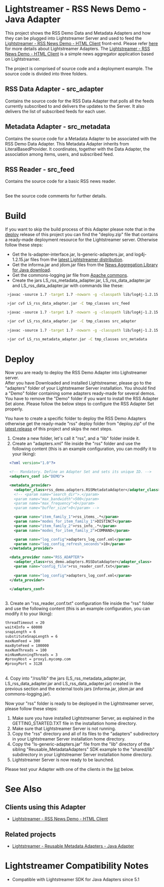 # Lightstreamer - RSS News Demo - Java Adapter #

This project shows the RSS Demo Data and Metadata Adapters and how they can be plugged into Lightstreamer Server and used to feed the [Lightstreamer - RSS News Demo - HTML Client](https://github.com/Weswit/Lightstreamer-example-RSS-client-javascript) front-end. Please refer [here](http://www.lightstreamer.com/latest/Lightstreamer_Allegro-Presto-Vivace_5_1_Colosseo/Lightstreamer/DOCS-SDKs/General%20Concepts.pdf) for more details about Lightstreamer Adapters.
The [Lightstreamer - RSS News Demo - HTML Client](https://github.com/Weswit/Lightstreamer-example-RSS-client-javascript) is a simple news aggregator application based on Lightstreamer.

The project is comprised of source code and a deployment example. The source code is divided into three folders.

## RSS Data Adapter - src_adapter ##

Contains the source code for the RSS Data Adapter that polls all the feeds currently subscribed to and delivers the updates to the Server. It also delivers the list of subscribed feeds for each user.

## Metadata Adapter - src_metadata ##

Contains the source code for a Metadata Adapter to be associated with the RSS Demo Data Adapter. This Metadata Adapter inherits from LiteralBasedProvider. It coordinates, together with the Data Adapter, the association among items, users, and subscribed feed.
 
## RSS Reader - src_feed ##
 
Contains the source code for a basic RSS news reader.
 
<br>
See the source code comments for further details.

# Build #

If you want to skip the build process of this Adapter please note that in the [deploy](https://github.com/Weswit/Lightstreamer-example-RSS-adapter-java/releases) release of this project you can find the "deploy.zip" file that contains a ready-made deployment resource for the Lightstreamer server.
Otherwise follow these steps:

* Get the ls-adapter-interface.jar, ls-generic-adapters.jar, and log4j-1.2.15.jar files from the [latest Lightstreamer distribution](http://www.lightstreamer.com/download).
* Get the informa.jar and jdom.jar files from the [News Aggregation Library for Java download](http://sourceforge.net/projects/informa/).
* Get the commons-logging jar file from [Apache commons](http://commons.apache.org/proper/commons-logging/download_logging.cgi).
* Create the jars LS_rss_metadata_adapter.jar, LS_rss_data_adapter.jar and LS_rss_data_adapter.jar with commands like these:
```sh
 >javac -source 1.7 -target 1.7 -nowarn -g -classpath lib/log4j-1.2.15.jar;lib/ls-adapter-interface/ls-adapter-interface.jar;lib/ls-generic-adapters/ls-generic-adapters.jar;lib/informa.jar;lib/jdom.jar -sourcepath src/src_feed -d tmp_classes src/src_feed/rss_demo/rss_reader/RSSReaderProvider.java

 >jar cvf LS_rss_data_adapter.jar -C tmp_classes src_feed

 >javac -source 1.7 -target 1.7 -nowarn -g -classpath lib/log4j-1.2.15.jar;lib/ls-adapter-interface/ls-adapter-interface.jar;lib/ls-generic-adapters/ls-generic-adapters.jar;LS_rss_reader.jar -sourcepath src/src_adapter -d tmp_classes src/src_adapter/rss_demo/adapters/RSSDataAdapter.java

 >jar cvf LS_rss_data_adapter.jar -C tmp_classes src_adapter
 
 >javac -source 1.7 -target 1.7 -nowarn -g -classpath lib/log4j-1.2.15.jar;lib/ls-adapter-interface/ls-adapter-interface.jar;lib/ls-generic-adapters/ls-generic-adapters.jar;LS_rss_data_adapter.jar -sourcepath src/src_metadata -d tmp_classes src/src_metadata/rss_demo/adapters/RSSMetadataAdapter.java
 
 >jar cvf LS_rss_metadata_adapter.jar -C tmp_classes src_metadata
```

# Deploy #

Now you are ready to deploy the RSS Demo Adapter into Lighstreamer server.<br>
After you have Downloaded and installed Lightstreamer, please go to the "adapters" folder of your Lightstreamer Server installation. You should find a "Demo" folder containing some adapters ready-made for several demos. You have to remove the "Demo" folder if you want to install the RSS Adapter Set alone. 
Please follow the below steps to configure the RSS Adapter Set properly.

You have to create a specific folder to deploy the RSS Demo Adapters otherwise get the ready-made "rss" deploy folder from "deploy.zip" of the [latest release](https://github.com/Weswit/Lightstreamer-example-RSS-adapter-java/releases) of this project and skips the next steps.

1. Create a new folder, let's call it "rss", and a "lib" folder inside it.
2. Create an "adapters.xml" file inside the "rss" folder and use the following content (this is an example configuration, you can modify it to your liking):

```xml      
  <?xml version="1.0"?>

  <!-- Mandatory. Define an Adapter Set and sets its unique ID. -->
  <adapters_conf id="DEMO">

  <metadata_provider>
    <adapter_class>rss_demo.adapters.RSSMetadataAdapter</adapter_class>
    <!-- <param name="search_dir">.</param> 
    <param name="max_bandwidth">500</param>
    <param name="max_frequency">0</param>
    <param name="buffer_size">0</param> -->

    <param name="item_family_1">rss_items_.*</param>
    <param name="modes_for_item_family_1">DISTINCT</param>
    <param name="item_family_2">rss_info_.*</param>
    <param name="modes_for_item_family_2">COMMAND</param>

    <param name="log_config">adapters_log_conf.xml</param>
    <param name="log_config_refresh_seconds">10</param>
  </metadata_provider>

  <data_provider name="RSS_ADAPTER">
    <adapter_class>rss_demo.adapters.RSSDataAdapter</adapter_class>
    <param name="config_file">rss_reader_conf.txt</param>
    
    <param name="log_config">adapters_log_conf.xml</param>
  </data_provider>

  </adapters_conf>
```
<br> 
3. Create an "rss_reader_conf.txt" configuration file inside the "rss" folder and use the following content (this is an example configuration, you can modify it to your liking):

```txt
threadTimeout = 20
wait4Info = 60000
snapLength = 6
substituteSnapLength = 6
maxNumFeed = 300
maxByteFeed = 100000
maxNumThreads = 100
minNumRunningThreads = 3
#proxyHost = proxy1.mycomp.com
#proxyPort = 3128
```
<br> 
4. Copy into "/rss/lib" the jars (LS_rss_metadata_adapter.jar, LS_rss_data_adapter.jar and LS_rss_data_adapter.jar) created in the previous section and the external tools jars (informa.jar, jdom.jar and commons-logging.jar).

Now your "rss" folder is ready to be deployed in the Lightstreamer server, please follow these steps:<br>

1. Make sure you have installed Lightstreamer Server, as explained in the GETTING_STARTED.TXT file in the installation home directory.
2. Make sure that Lightstreamer Server is not running.
3. Copy the "rss" directory and all of its files to the "adapters" subdirectory in your Lightstreamer Server installation home directory.
4. Copy the "ls-generic-adapters.jar" file from the "lib" directory of the sibling "Reusable_MetadataAdapters" SDK example to the "shared/lib" subdirectory in your Lightstreamer Server installation home directory.
5. Lightstreamer Server is now ready to be launched.

Please test your Adapter with one of the clients in the [list](https://github.com/Weswit/Lightstreamer-example-RSS-adapter-java#clients-using-this-adapter) below.

# See Also #

## Clients using this Adapter ##

* [Lightstreamer - RSS News Demo - HTML Client](https://github.com/Weswit/Lightstreamer-example-RSS-client-javascript)

## Related projects ##

* [Lightstreamer - Reusable Metadata Adapters - Java Adapter](https://github.com/Weswit/Lightstreamer-example-ReusableMetadata-adapter-java)


# Lightstreamer Compatibility Notes #

- Compatible with Lightstreamer SDK for Java Adapters since 5.1
